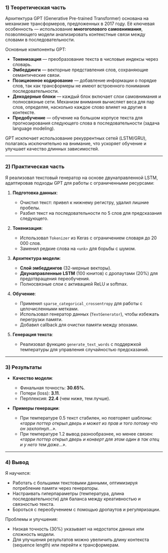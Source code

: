 ### 1) Теоретическая часть  
Архитектура GPT (Generative Pre-trained Transformer) основана на механизме трансформеров, предложенных в 2017 году. Её ключевая особенность — использование **многоголового самовнимания**, позволяющего модели анализировать контекстные связи между словами в последовательности.  

Основные компоненты GPT:  
- **Токенизация** — преобразование текста в числовые индексы через словарь.  
- **Эмбеддинги** — векторные представления слов, сохраняющие семантические связи.  
- **Позиционное кодирование** — добавление информации о порядке слов, так как трансформеры не имеют встроенного понимания последовательности.  
- **Декодерные блоки** — каждый блок включает слои самовнимания и полносвязные сети. Механизм внимания вычисляет веса для пар слов, определяя, насколько каждое слово влияет на другие в контексте.  
- **Предобучение** — обучение на большом корпусе текста для прогнозирования следующего слова в последовательности (задача language modeling).  

GPT исключает использование рекуррентных сетей (LSTM/GRU), полагаясь исключительно на внимание, что ускоряет обучение и улучшает качество длинных зависимостей.

---

### 2) Практическая часть  
Я реализовал текстовый генератор на основе двунаправленной LSTM, адаптировав подходы GPT для работы с ограниченными ресурсами:  

1. **Подготовка данных**:  
   - Очистил текст: привел к нижнему регистру, удалил лишние пробелы.  
   - Разбил текст на последовательности по 5 слов для предсказания следующего.  

2. **Токенизация**:  
   - Использовал `Tokenizer` из Keras с ограничением словаря до 20 000 слов.  
   - Заменил редкие слова на `<unk>` для борьбы с шумом.  

3. **Архитектура модели**:  
   - **Слой эмбеддингов** (32-мерные векторы).  
   - **Двунаправленные LSTM** (100 юнитов) с дропаутами (20%) для предотвращения переобучения.  
   - Полносвязные слои с активацией ReLU и softmax.  

4. **Обучение**:  
   - Применил `sparse_categorical_crossentropy` для работы с целочисленными метками.  
   - Использовал генератор данных (`TextGenerator`), чтобы избежать перегрузки памяти.  
   - Добавил callback для очистки памяти между эпохами.  

5. **Генерация текста**:  
   - Реализовал функцию `generate_text_words` с поддержкой температуры для управления случайностью предсказаний.  

---

### 3) Результаты  
- **Качество модели**:  
  - Финальная точность: **30.65%**.  
  - Потери (loss): **3.11**.  
  - Перплексия: **22.4** (чем ниже, тем лучше).  

- **Примеры генерации**:  
  - При температуре 0.5 текст стабилен, но повторяет шаблоны:  
    *«гарри поттер открыл дверь и <unk> может из прав и того потому что он захлопнул...»*.  
  - При температуре 1.2 вывод разнообразнее, но менее связен:  
    *«гарри поттер открыл дверь и конверт для этом один в так отец и у него тем даже...»*.  

---

### 4) Вывод  
Я научился:  
- Работать с большими текстовыми данными, оптимизируя потребление памяти через генераторы.  
- Настраивать гиперпараметры (температура, длина последовательности) для баланса между креативностью и связностью текста.  
- Бороться с переобучением с помощью дропаутов и регуляризации.  

Проблемы и улучшения:  
- Низкая точность (30%) указывает на недостаток данных или сложность модели.  
- Для улучшения результатов можно увеличить длину контекста (sequence length) или перейти к трансформерам.